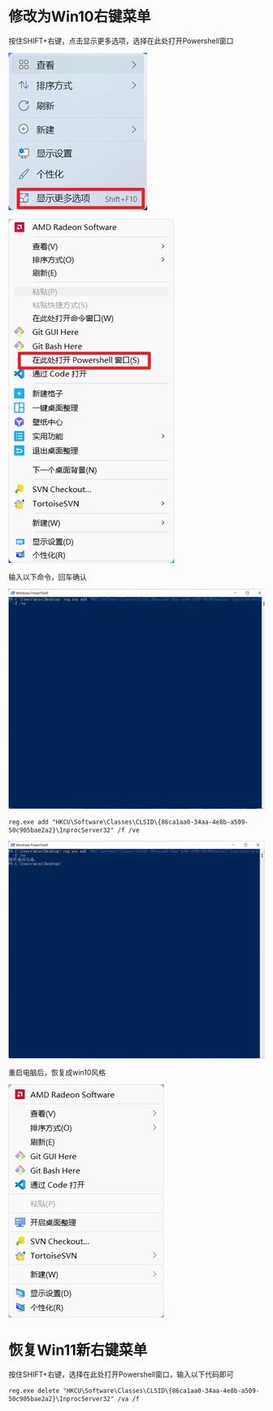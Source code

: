 # 修改为Win10右键菜单

按住SHIFT+右键，点击显示更多选项，选择在此处打开Powershell窗口

![image-20220908205730709](img/2022-09-08-Win11右键菜单修改为Win10/image-20220908205730709.png)

![image-20220908205835174](img/2022-09-08-Win11右键菜单修改为Win10/image-20220908205835174.png)



输入以下命令，回车确认

![image-20220908205909186](img/2022-09-08-Win11右键菜单修改为Win10/image-20220908205909186.png)

```
reg.exe add "HKCU\Software\Classes\CLSID\{86ca1aa0-34aa-4e8b-a509-50c905bae2a2}\InprocServer32" /f /ve
```



![image-20220908210035373](img/2022-09-08-Win11右键菜单修改为Win10/image-20220908210035373.png)

重启电脑后，恢复成win10风格

![image-20220908210747633](img/2022-09-08-Win11右键菜单修改为Win10/image-20220908210747633.png)





# **恢复Win11新右键菜单**

按住SHIFT+右键，选择在此处打开Powershell窗口，输入以下代码即可

```
reg.exe delete "HKCU\Software\Classes\CLSID\{86ca1aa0-34aa-4e8b-a509-50c905bae2a2}\InprocServer32" /va /f
```

